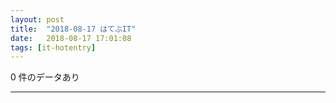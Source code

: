 ```yaml
---
layout: post
title:  "2018-08-17 はてぶIT"
date:   2018-08-17 17:01:08
tags: [it-hotentry]
---
```

0 件のデータあり

<hr>
